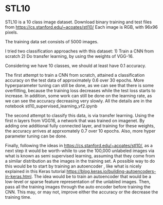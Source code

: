 # STL10
STL10 is a 10 class image dataset. 
Download binary training and test files from https://cs.stanford.edu/~acoates/stl10/ Each image is RGB, with 96x96 pixels.

The training data set consists of 5000 images.


I tried two classification approaches with this dataset:
       1) Train a CNN from scratch
       2) Do transfer learning, by using the weights of VGG-16. 
      
Considering we have 10 classes, we should at least have 0.1 accuracy.

The first attempt to train a CNN from scratch, attained a classification accuracy on the test data of approximately 0.6 over 30 epochs. More hyperparameter tuning can still be done, as we can see that there is some overfitting, because the training loss decreases while the test loss starts to increase. In addition, some work can still be done on the learning rate, as we can see the accuracy decreasing very slowly. All the details are in the notebook stl10_supervised_learning_vf2.ipynb

The second attempt to classify this data, is via transfer learning. Using the first n layers from VGG16, a network that was trained on imagenet. By adding one additional fully connected layer, and training for these weights, the accuracy arrives at apprxomately 0.7 over 10 epochs. Also, more hyper parameter tuning can be done.

Finally, following the ideas in https://cs.stanford.edu/~acoates/stl10/, as a next step it would be worth-while to use the 100,000 unlabeled images via what is known as semi supervised learning, assuming that they come from a similar distribution as the images in the training set. A possible way to do this would be to start by training an autoencoder , like what is nicely explained in this Keras tutorial https://blog.keras.io/building-autoencoders-in-keras.html. The idea would be to train an autoencoder that would be a low-level or sparse feature representation of the unlabled images. Then, pass all the training images through the auto encoder before training the CNN. This may, or may not, improve either the accuracy or the decrease the training time.
